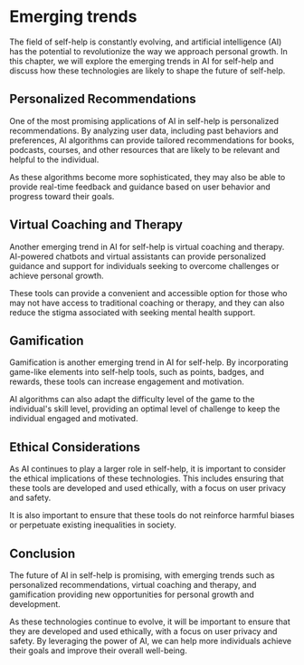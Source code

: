 Emerging trends
=====================================================

The field of self-help is constantly evolving, and artificial intelligence (AI) has the potential to revolutionize the way we approach personal growth. In this chapter, we will explore the emerging trends in AI for self-help and discuss how these technologies are likely to shape the future of self-help.

Personalized Recommendations
----------------------------

One of the most promising applications of AI in self-help is personalized recommendations. By analyzing user data, including past behaviors and preferences, AI algorithms can provide tailored recommendations for books, podcasts, courses, and other resources that are likely to be relevant and helpful to the individual.

As these algorithms become more sophisticated, they may also be able to provide real-time feedback and guidance based on user behavior and progress toward their goals.

Virtual Coaching and Therapy
----------------------------

Another emerging trend in AI for self-help is virtual coaching and therapy. AI-powered chatbots and virtual assistants can provide personalized guidance and support for individuals seeking to overcome challenges or achieve personal growth.

These tools can provide a convenient and accessible option for those who may not have access to traditional coaching or therapy, and they can also reduce the stigma associated with seeking mental health support.

Gamification
------------

Gamification is another emerging trend in AI for self-help. By incorporating game-like elements into self-help tools, such as points, badges, and rewards, these tools can increase engagement and motivation.

AI algorithms can also adapt the difficulty level of the game to the individual's skill level, providing an optimal level of challenge to keep the individual engaged and motivated.

Ethical Considerations
----------------------

As AI continues to play a larger role in self-help, it is important to consider the ethical implications of these technologies. This includes ensuring that these tools are developed and used ethically, with a focus on user privacy and safety.

It is also important to ensure that these tools do not reinforce harmful biases or perpetuate existing inequalities in society.

Conclusion
----------

The future of AI in self-help is promising, with emerging trends such as personalized recommendations, virtual coaching and therapy, and gamification providing new opportunities for personal growth and development.

As these technologies continue to evolve, it will be important to ensure that they are developed and used ethically, with a focus on user privacy and safety. By leveraging the power of AI, we can help more individuals achieve their goals and improve their overall well-being.
